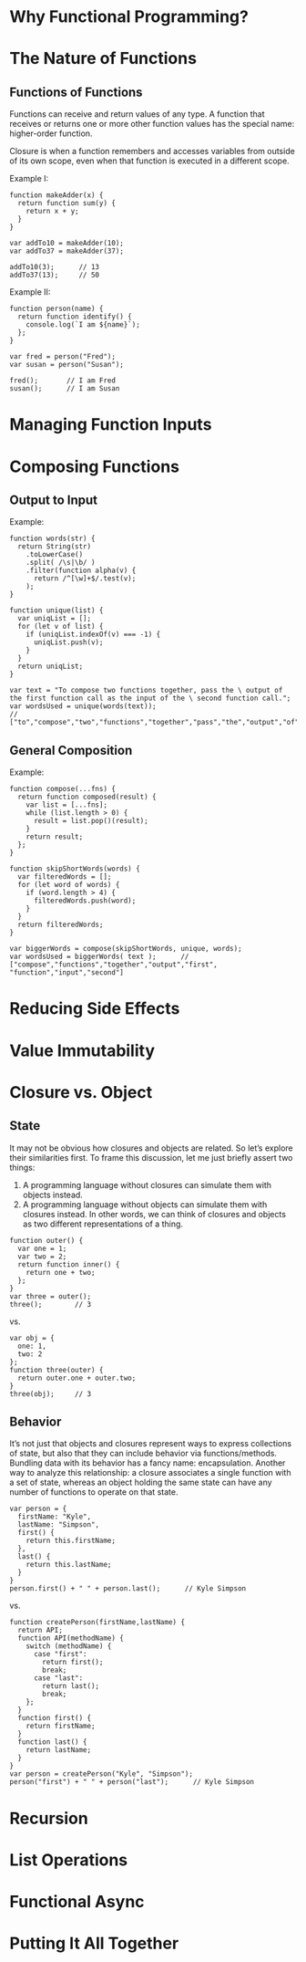 # Why Functional Programming?

# The Nature of Functions
## Functions of Functions
Functions can receive and return values of any type. A function that receives or returns one or more other function values has the special name: higher-order function.

Closure is when a function remembers and accesses variables from outside of its own scope, even when that function is executed in a different scope.

Example I:
```
function makeAdder(x) {
  return function sum(y) {
    return x + y;
  }
}

var addTo10 = makeAdder(10);
var addTo37 = makeAdder(37);

addTo10(3);      // 13
addTo37(13);     // 50
```

Example II: 
```
function person(name) {
  return function identify() {
    console.log(`I am ${name}`);
  };
}

var fred = person("Fred");
var susan = person("Susan");

fred();       // I am Fred
susan();      // I am Susan
```

# Managing Function Inputs

# Composing Functions
## Output to Input

Example:
```
function words(str) {
  return String(str)
    .toLowerCase()
    .split( /\s|\b/ )
    .filter(function alpha(v) {
      return /^[\w]+$/.test(v);
    );
}

function unique(list) {
  var uniqList = [];
  for (let v of list) {
    if (uniqList.indexOf(v) === -1) {
      uniqList.push(v);
    }
  }
  return uniqList;
}

var text = "To compose two functions together, pass the \ output of the first function call as the input of the \ second function call.";
var wordsUsed = unique(words(text));
// ["to","compose","two","functions","together","pass","the","output","of","first","function","call","as","input","second"]
```

## General Composition

Example:
```
function compose(...fns) {
  return function composed(result) {
    var list = [...fns];
    while (list.length > 0) {
      result = list.pop()(result);
    }
    return result;
  };
}

function skipShortWords(words) {
  var filteredWords = [];
  for (let word of words) {
    if (word.length > 4) {
      filteredWords.push(word);
    }
  }
  return filteredWords;
}

var biggerWords = compose(skipShortWords, unique, words);
var wordsUsed = biggerWords( text );      // ["compose","functions","together","output","first", "function","input","second"]
```

# Reducing Side Effects

# Value Immutability

# Closure vs. Object
## State
It may not be obvious how closures and objects are related. So let’s explore their similarities first.
To frame this discussion, let me just briefly assert two things:
1. A programming language without closures can simulate them with objects instead.
2. A programming language without objects can simulate them with closures instead.
In other words, we can think of closures and objects as two different representations of a thing.
```
function outer() {
  var one = 1;
  var two = 2;
  return function inner() {
    return one + two;
  };
}
var three = outer();
three();        // 3
```
vs.
```
var obj = {
  one: 1,
  two: 2
};
function three(outer) {
  return outer.one + outer.two;
}
three(obj);     // 3
```
## Behavior
It’s not just that objects and closures represent ways to express collections of state, but also that they can include behavior via functions/methods. Bundling data with its behavior has a fancy name: encapsulation.
Another way to analyze this relationship: a closure associates a single function with a set of state, whereas an object holding the same state can have any number of functions to operate on that state.
```
var person = {
  firstName: "Kyle",
  lastName: "Simpson",
  first() {
    return this.firstName;
  },
  last() {
    return this.lastName;
  }
}
person.first() + " " + person.last();      // Kyle Simpson
```
vs.
```
function createPerson(firstName,lastName) {
  return API;
  function API(methodName) {
    switch (methodName) {
      case "first":
        return first();
        break;
      case "last":
        return last();
        break;
    };
  }
  function first() {
    return firstName;
  }
  function last() {
    return lastName;
  }
}
var person = createPerson("Kyle", "Simpson");
person("first") + " " + person("last");      // Kyle Simpson
```

# Recursion

# List Operations

# Functional Async

# Putting It All Together
